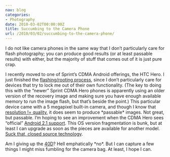 ```yaml
---
nav: blog
categories:
- Photography
date: 2010-03-02T00:00:00Z
title: Succumbing to the Camera Phone
url: /2010/03/02/succumbing-to-the-camera-phone/
---
```


I do not like camera phones in the same way that I don’t particularly care for flash photography; you can produce good results (or at least passable results) with either, but the majority of stuff that comes out of it is just pure crap.

I recently moved to one of Sprint’s CDMA Android offerings, the HTC Hero. I just finished the [flashing/rooting process][1], since I don’t particularly care for devices that try to lock me out of their own functionality. (The key to doing this with the “newer” Sprint CDMA Hero phones is apparently using an older version of the recovery image and making sure you have enough available memory to run the image flash, but that’s beside the point.) This particular device came with a 5 megapixel built-in camera, and though I know that [resolution != quality][2], it does seem to produce \*passable\* images. Not great, but passable. I’m hoping to see an improvement when the CDMA Hero sees “official” [Android 2.1 support][3]. This OS version fragmentation is bunk, but at least I can upgrade as soon as the pieces are available for another model. [Suck that, closed source technology][4].

 [1]: http://geekfor.me/
 [2]: http://forum.digitalcamerareview.com/showthread.php?p=5354
 [3]: http://phandroid.com/2010/02/16/sprint-hero-moment-getting-android-2-1-early-2q10/
 [4]: http://www.engadget.com/2009/02/18/editorial-ten-reasons-why-windows-mobile-6-5-misses-the-mark/

Am I giving up the [40D][5]? Hell emphatically \*no\*. But I can capture a few things I might miss fumbling for the camera bag. At least, I hope I can.

 [5]: http://www.usa.canon.com/consumer/controller?act=ModelInfoAct&fcategoryid=139&modelid=17779
